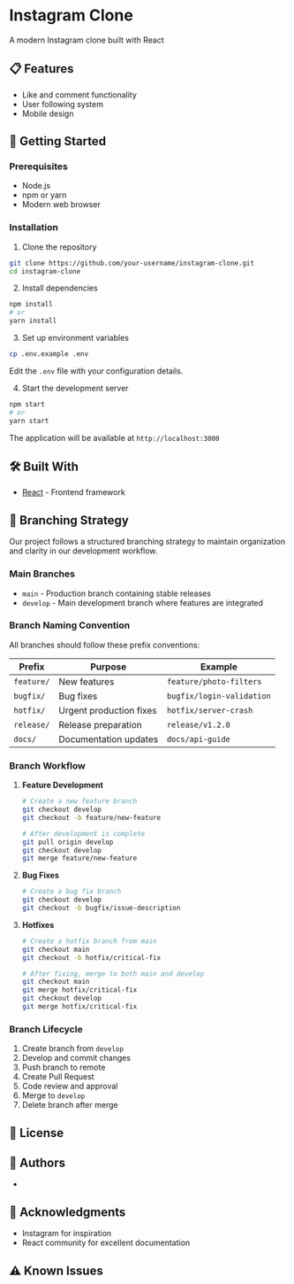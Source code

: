 # Instagram Clone

A modern Instagram clone built with React

## 📋 Features

- Like and comment functionality
- User following system
- Mobile design

## 🚀 Getting Started

### Prerequisites

- Node.js
- npm or yarn
- Modern web browser

### Installation

1. Clone the repository
```bash
git clone https://github.com/your-username/instagram-clone.git
cd instagram-clone
```

2. Install dependencies
```bash
npm install
# or
yarn install
```

3. Set up environment variables
```bash
cp .env.example .env
```
Edit the `.env` file with your configuration details.

4. Start the development server
```bash
npm start
# or
yarn start
```

The application will be available at `http://localhost:3000`

## 🛠️ Built With

- [React](https://reactjs.org/) - Frontend framework

## 🌳 Branching Strategy

Our project follows a structured branching strategy to maintain organization and clarity in our development workflow.

### Main Branches

- `main` - Production branch containing stable releases
- `develop` - Main development branch where features are integrated

### Branch Naming Convention

All branches should follow these prefix conventions:

| Prefix | Purpose | Example |
|--------|---------|---------|
| `feature/` | New features | `feature/photo-filters` |
| `bugfix/` | Bug fixes | `bugfix/login-validation` |
| `hotfix/` | Urgent production fixes | `hotfix/server-crash` |
| `release/` | Release preparation | `release/v1.2.0` |
| `docs/` | Documentation updates | `docs/api-guide` |

### Branch Workflow

1. **Feature Development**
   ```bash
   # Create a new feature branch
   git checkout develop
   git checkout -b feature/new-feature
   
   # After development is complete
   git pull origin develop
   git checkout develop
   git merge feature/new-feature
   ```

2. **Bug Fixes**
   ```bash
   # Create a bug fix branch
   git checkout develop
   git checkout -b bugfix/issue-description
   ```

3. **Hotfixes**
   ```bash
   # Create a hotfix branch from main
   git checkout main
   git checkout -b hotfix/critical-fix
   
   # After fixing, merge to both main and develop
   git checkout main
   git merge hotfix/critical-fix
   git checkout develop
   git merge hotfix/critical-fix
   ```

### Branch Lifecycle

1. Create branch from `develop`
2. Develop and commit changes
3. Push branch to remote
4. Create Pull Request
5. Code review and approval
6. Merge to `develop`
7. Delete branch after merge

## 📝 License



## 👥 Authors

- 

## 🙏 Acknowledgments

- Instagram for inspiration
- React community for excellent documentation

## ⚠️ Known Issues
